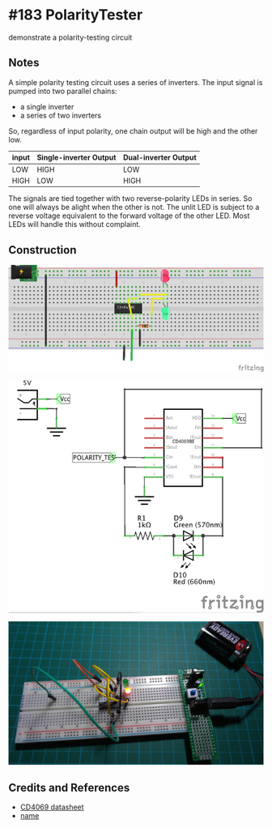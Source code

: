# #183 PolarityTester

demonstrate a polarity-testing circuit

## Notes

A simple polarity testing circuit uses a series of inverters.
The input signal is pumped into two parallel chains:
* a single inverter
* a series of two inverters

So, regardless of input polarity, one chain output will be high and the other low.


| input | Single-inverter Output | Dual-inverter Output |
|-------|------------------------|----------------------|
| LOW   | HIGH                   | LOW                  |
| HIGH  | LOW                    | HIGH                 |


The signals are tied together with two reverse-polarity LEDs in series. So one will always be alight when the other is not.
The unlit LED is subject to a reverse voltage equivalent to the forward voltage of the other LED. Most LEDs will handle this without complaint.

## Construction

![Breadboard](./assets/PolarityTester_bb.jpg?raw=true)

![The Schematic](./assets/PolarityTester_schematic.jpg?raw=true)

![The Build](./assets/PolarityTester_build.jpg?raw=true)

## Credits and References
* [CD4069 datasheet](http://www.futurlec.com/4000Series/CD4069.shtml)
* [name](url)


